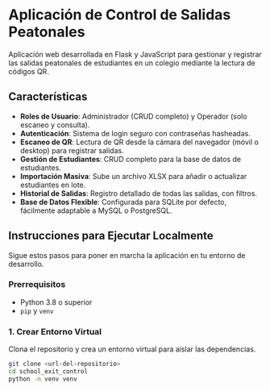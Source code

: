 # Aplicación de Control de Salidas Peatonales

Aplicación web desarrollada en Flask y JavaScript para gestionar y registrar las salidas peatonales de estudiantes en un colegio mediante la lectura de códigos QR.

## Características

-   **Roles de Usuario**: Administrador (CRUD completo) y Operador (solo escaneo y consulta).
-   **Autenticación**: Sistema de login seguro con contraseñas hasheadas.
-   **Escaneo de QR**: Lectura de QR desde la cámara del navegador (móvil o desktop) para registrar salidas.
-   **Gestión de Estudiantes**: CRUD completo para la base de datos de estudiantes.
-   **Importación Masiva**: Sube un archivo XLSX para añadir o actualizar estudiantes en lote.
-   **Historial de Salidas**: Registro detallado de todas las salidas, con filtros.
-   **Base de Datos Flexible**: Configurada para SQLite por defecto, fácilmente adaptable a MySQL o PostgreSQL.

## Instrucciones para Ejecutar Localmente

Sigue estos pasos para poner en marcha la aplicación en tu entorno de desarrollo.

### Prerrequisitos

-   Python 3.8 o superior
-   `pip` y `venv`

### 1. Crear Entorno Virtual

Clona el repositorio y crea un entorno virtual para aislar las dependencias.

```bash
git clone <url-del-repositorio>
cd school_exit_control
python -m venv venv